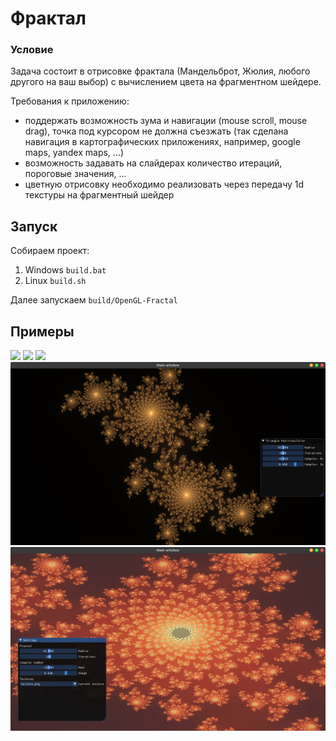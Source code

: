 # Фрактал
### Условие
Задача состоит в отрисовке фрактала (Мандельброт, Жюлия, любого другого на ваш выбор) с вычислением цвета на фрагментном шейдере.

Требования к приложению:
- поддержать возможность зума и навигации (mouse scroll, mouse drag), точка под курсором не должна съезжать (так сделана навигация в картографических приложениях, например, google maps, yandex maps, ...)
- возможность задавать на слайдерах количество итераций, пороговые значения, ...
- цветную отрисовку необходимо реализовать через передачу 1d текстуры на фрагментный шейдер
 
## Запуск 
Собираем проект:
1) Windows `build.bat` 
2) Linux `build.sh`

Далее запускаем `build/OpenGL-Fractal`

## Примеры
![](screenshots/Example-1.gif)
![](screenshots/Example-2.gif)
![](screenshots/Example-3.gif)
![](screenshots/Fractal.png)
![](screenshots/Fractal-2.png)
